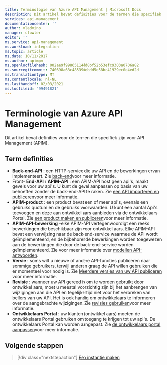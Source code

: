 ```yaml
---
title: Terminologie van Azure API Management | Microsoft Docs
description: Dit artikel bevat definities voor de termen die specifiek zijn voor API Management.
services: api-management
documentationcenter: ''
author: vladvino
manager: cfowler
editor: ''
ms.service: api-management
ms.workload: integration
ms.topic: article
ms.date: 10/11/2017
ms.author: apimpm
ms.openlocfilehash: 002ae9f99865114dd8bf52b53efc9303a0706a82
ms.sourcegitcommit: 740698a63c485390ebdd5e58bc41929ec0e4ed2d
ms.translationtype: MT
ms.contentlocale: nl-NL
ms.lasthandoff: 02/03/2021
ms.locfileid: "99491821"
---
```

# <a name="azure-api-management-terminology"></a>Terminologie van Azure API Management

Dit artikel bevat definities voor de termen die specifiek zijn voor API Management (APIM).

## <a name="term-definitions"></a>Term definities

* **Back-end-API** : een HTTP-service die uw API en de bewerkingen ervan implementeert. Zie [back-end](backends.md)voor meer informatie.
* Front- **End-API** / **APIM-API** : een APIM-API host geen api's, maakt gevels voor uw api's. U kunt de gevel aanpassen op basis van uw behoeften zonder de back-end-API te raken. Zie [een API importeren en publiceren](import-and-publish.md)voor meer informatie.
* **APIM-product** : een product bevat een of meer api's, evenals een gebruiks quotum en de gebruiks voorwaarden. U kunt een aantal Api's toevoegen en deze aan ontwikkel aars aanbieden via de ontwikkelaars Portal. Zie [een product maken en publiceren](api-management-howto-add-products.md)voor meer informatie.
* **APIM-API-bewerking** -elke APIM-API vertegenwoordigt een reeks bewerkingen die beschikbaar zijn voor ontwikkel aars. Elke APIM-API bevat een verwijzing naar de back-end-service waarmee de API wordt geïmplementeerd, en de bijbehorende bewerkingen worden toegewezen aan de bewerkingen die door de back-end-service worden geïmplementeerd. Zie voor meer informatie over [modellen API-antwoorden](mock-api-responses.md).
* **Versie** : soms wilt u nieuwe of andere API-functies publiceren naar sommige gebruikers, terwijl anderen graag de API willen gebruiken die er momenteel voor nodig is. Zie [Meerdere versies van uw API publiceren](api-management-get-started-publish-versions.md) voor meer informatie.
* **Revisie** : wanneer uw API gereed is om te worden gebruikt door ontwikkel aars, moet u meestal voorzichtig zijn bij het aanbrengen van wijzigingen aan die API en tegelijkertijd niet voor het verbreken van bellers van uw API. Het is ook handig om ontwikkelaars te informeren over de aangebrachte wijzigingen. Zie [revisies gebruiken](api-management-get-started-revise-api.md)voor meer informatie.
* **Ontwikkelaars Portal** : uw klanten (ontwikkel aars) moeten de ontwikkelaars Portal gebruiken om toegang te krijgen tot uw api's. De ontwikkelaars Portal kan worden aangepast. Zie [de ontwikkelaars portal aanpassen](api-management-customize-styles.md)voor meer informatie.

## <a name="next-steps"></a>Volgende stappen

> [!div class="nextstepaction"]
> [Een instantie maken](get-started-create-service-instance.md)

